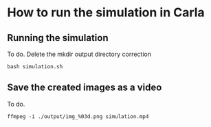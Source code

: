 # How to run the simulation in Carla

## Running the simulation

To do.
Delete the mkdir output directory correction

```
bash simulation.sh 
```

## Save the created images as a video

To do.

```
ffmpeg -i ./output/img_%03d.png simulation.mp4
```
